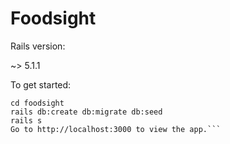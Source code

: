 # Foodsight

Rails version:

~> 5.1.1

To get started:

```git clone https://github.com/villacerc/foodsight.git
cd foodsight
rails db:create db:migrate db:seed
rails s
Go to http://localhost:3000 to view the app.```
